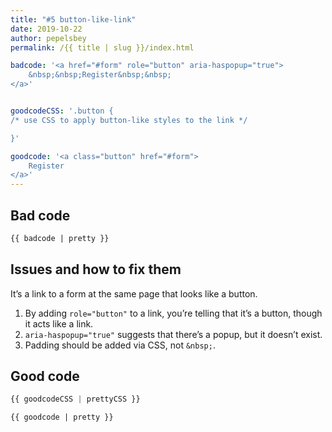```yaml
---
title: "#5 button-like-link"
date: 2019-10-22
author: pepelsbey
permalink: /{{ title | slug }}/index.html

badcode: '<a href="#form" role="button" aria-haspopup="true">
    &nbsp;&nbsp;Register&nbsp;&nbsp;
</a>'


goodcodeCSS: '.button {
/* use CSS to apply button-like styles to the link */

}'

goodcode: '<a class="button" href="#form">
    Register
</a>'
---
```


<div class="section bad">

## Bad code

```html
{{ badcode | pretty }}
```

</div>

<div class="section">

## Issues and how to fix them

It’s a link to a form at the same page that looks like a button.

1. By adding `role="button"` to a link, you’re telling that it’s a button, though it acts like a link.
2. `aria-haspopup="true"` suggests that there’s a popup, but it doesn’t exist.
3. Padding should be added via CSS, not `&nbsp;`.

</div>

<div class="section">

## Good code

```css
{{ goodcodeCSS | prettyCSS }}
```

```html
{{ goodcode | pretty }}
```

</div>
